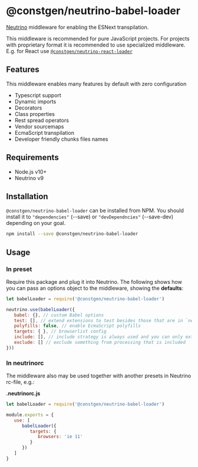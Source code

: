# @constgen/neutrino-babel-loader

[Neutrino](https://neutrino.js.org) middleware for enabling the ESNext transpilation. 

This middleware is recommended for pure JavaScript projects. For projects with proprietary format it is recommended to use specialized middleware. E.g. for React use [`@constgen/neutrino-react-loader`](https://github.com/constgen/constgen-neutrino/packages/react-loader)

## Features

This middleware enables many features by default with zero configuration

- Typescript support
- Dynamic imports
- Decorators
- Class properties
- Rest spread operators
- Vendor sourcemaps
- EcmaScript transpilation
- Developer friendly chunks files names

## Requirements

* Node.js v10+
* Neutrino v9

## Installation

`@constgen/neutrino-babel-loader` can be installed from NPM. You should install it to `"dependencies"` (--save) or `"devDependncies"` (--save-dev) depending on your goal.

```bash
npm install --save @constgen/neutrino-babel-loader
```

## Usage

### In preset

Require this package and plug it into Neutrino. The following shows how you can pass an options object to the middleware, showing the **defaults**:

```js
let babelLoader = require('@constgen/neutrino-babel-loader')

neutrino.use(babelLoader({
   babel: {}, // custom Babel options
   test: [], // extend extensions to test besides those that are in `neutrino.options.extensions`
   polyfills: false, // enable EcmaScript polyfills
   targets: { }, // browserlist config
   include: [], // include strategy is always used and you can only extend what is included besides `neutrino.options.source` and `neutrino.options.tests`
   exclude: [] // exclude something from processing that is included
}))
```

### In **neutrinorc**

The middleware also may be used together with another presets in Neutrino rc-file, e.g.:

**.neutrinorc.js**

```js
let babelLoader = require('@constgen/neutrino-babel-loader')

module.exports = {
   use: [
      babelLoader({
         targets: {
            browsers: 'ie 11'
         }
      })
   ]
}
```